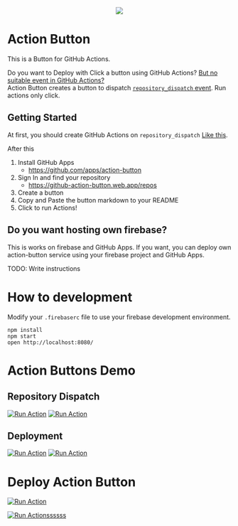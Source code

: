 <p align="center">
  <img src="https://github-action-button.web.app/buttons/simple.svg?name=Action%20Button">
</p>

# Action Button

This is a Button for GitHub Actions.

Do you want to Deploy with Click a button using GitHub Actions? [But no suitable event in GitHub Actions?](https://help.github.com/articles/events-that-trigger-workflows)  
Action Button creates a button to dispatch [`repository_dispatch` event](https://help.github.com/en/articles/events-that-trigger-workflows#external-events-repository_dispatch). Run actions only click.

## Getting Started

At first, you should create GitHub Actions on `repository_dispatch` [Like this](https://github.com/kouki-dan/action-button/blob/master/.github/workflows/deploy.yml).

After this

1. Install GitHub Apps
   - https://github.com/apps/action-button
2. Sign In and find your repository
   - https://github-action-button.web.app/repos
3. Create a button
4. Copy and Paste the button markdown to your README
5. Click to run Actions!

## Do you want hosting own firebase?

This is works on firebase and GitHub Apps. If you want, you can deploy own action-button service using your firebase project and GitHub Apps.

TODO: Write instructions

# How to development

Modify your `.firebaserc` file to use your firebase development environment.

```
npm install
npm start
open http://localhost:8080/
```

# Action Buttons Demo

## Repository Dispatch
[![Run Action](https://github-action-button.web.app/buttons/simple.svg?name=Run%20Demo%20Test&eventType=demo_test&type=simple)](https://github-action-button.web.app/repos/kouki-dan/action-button/button?name=Run%20Demo%20Test&eventType=demo_test&type=simple)
[![Run Action](https://github-action-button.web.app/buttons/simple.svg?name=Run%20Demo%20Test2&eventType=demo_test2&type=simple)](https://github-action-button.web.app/repos/kouki-dan/action-button/button?name=Run%20Demo%20Test2&eventType=demo_test2&type=simple)

## Deployment

[![Run Action](https://github-action-button.web.app/buttons/simple.svg?name=Run%20Demo%20Prod&eventType=&type=simple&action=deployment)](https://github-action-button.web.app/repos/kouki-dan/action-button/button?name=Run%20Demo%20Prod&eventType=&type=simple&action=deployment)
[![Run Action](https://github-action-button.web.app/buttons/simple.svg?name=Run%20Demo%20Dev&eventType=&type=simple&action=deployment)](https://github-action-button.web.app/repos/kouki-dan/action-button/button?name=Run%20Demo%20Dev&eventType=&type=simple&action=deployment&environment=development)

# Deploy Action Button

[![Run Action](https://github-action-button.web.app/buttons/simple.svg?name=Deploy%20With%20Dispatch&eventType=deploy&type=simple)](https://github-action-button.web.app/repos/kouki-dan/action-button/button?name=Deploy%20With%20Dispatch&eventType=deploy&type=simple)

[![Run Actionssssss](https://github-action-button.web.app/buttons/simple.svg?name=Deploy%20with%20Deployment&eventType=&type=simple&action=deployment)](https://github-action-button.web.app/repos/kouki-dan/action-button/button?name=Deploy%20with%20Deployment&eventType=&type=simple&action=deployment&environment=release)
